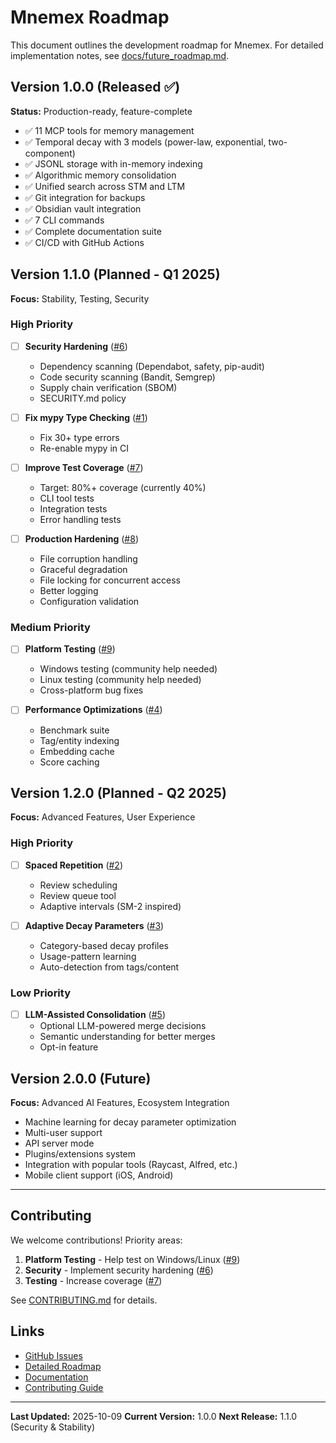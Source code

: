 # Mnemex Roadmap

This document outlines the development roadmap for Mnemex. For detailed implementation notes, see [docs/future_roadmap.md](docs/future_roadmap.md).

## Version 1.0.0 (Released ✅)

**Status:** Production-ready, feature-complete

- ✅ 11 MCP tools for memory management
- ✅ Temporal decay with 3 models (power-law, exponential, two-component)
- ✅ JSONL storage with in-memory indexing
- ✅ Algorithmic memory consolidation
- ✅ Unified search across STM and LTM
- ✅ Git integration for backups
- ✅ Obsidian vault integration
- ✅ 7 CLI commands
- ✅ Complete documentation suite
- ✅ CI/CD with GitHub Actions

## Version 1.1.0 (Planned - Q1 2025)

**Focus:** Stability, Testing, Security

### High Priority

- [ ] **Security Hardening** ([#6](https://github.com/simplemindedbot/mnemex/issues/6))
  - Dependency scanning (Dependabot, safety, pip-audit)
  - Code security scanning (Bandit, Semgrep)
  - Supply chain verification (SBOM)
  - SECURITY.md policy

- [ ] **Fix mypy Type Checking** ([#1](https://github.com/simplemindedbot/mnemex/issues/1))
  - Fix 30+ type errors
  - Re-enable mypy in CI

- [ ] **Improve Test Coverage** ([#7](https://github.com/simplemindedbot/mnemex/issues/7))
  - Target: 80%+ coverage (currently 40%)
  - CLI tool tests
  - Integration tests
  - Error handling tests

- [ ] **Production Hardening** ([#8](https://github.com/simplemindedbot/mnemex/issues/8))
  - File corruption handling
  - Graceful degradation
  - File locking for concurrent access
  - Better logging
  - Configuration validation

### Medium Priority

- [ ] **Platform Testing** ([#9](https://github.com/simplemindedbot/mnemex/issues/9))
  - Windows testing (community help needed)
  - Linux testing (community help needed)
  - Cross-platform bug fixes

- [ ] **Performance Optimizations** ([#4](https://github.com/simplemindedbot/mnemex/issues/4))
  - Benchmark suite
  - Tag/entity indexing
  - Embedding cache
  - Score caching

## Version 1.2.0 (Planned - Q2 2025)

**Focus:** Advanced Features, User Experience

### High Priority

- [ ] **Spaced Repetition** ([#2](https://github.com/simplemindedbot/mnemex/issues/2))
  - Review scheduling
  - Review queue tool
  - Adaptive intervals (SM-2 inspired)

- [ ] **Adaptive Decay Parameters** ([#3](https://github.com/simplemindedbot/mnemex/issues/3))
  - Category-based decay profiles
  - Usage-pattern learning
  - Auto-detection from tags/content

### Low Priority

- [ ] **LLM-Assisted Consolidation** ([#5](https://github.com/simplemindedbot/mnemex/issues/5))
  - Optional LLM-powered merge decisions
  - Semantic understanding for better merges
  - Opt-in feature

## Version 2.0.0 (Future)

**Focus:** Advanced AI Features, Ecosystem Integration

- Machine learning for decay parameter optimization
- Multi-user support
- API server mode
- Plugins/extensions system
- Integration with popular tools (Raycast, Alfred, etc.)
- Mobile client support (iOS, Android)

---

## Contributing

We welcome contributions! Priority areas:

1. **Platform Testing** - Help test on Windows/Linux ([#9](https://github.com/simplemindedbot/mnemex/issues/9))
2. **Security** - Implement security hardening ([#6](https://github.com/simplemindedbot/mnemex/issues/6))
3. **Testing** - Increase coverage ([#7](https://github.com/simplemindedbot/mnemex/issues/7))

See [CONTRIBUTING.md](CONTRIBUTING.md) for details.

## Links

- [GitHub Issues](https://github.com/simplemindedbot/mnemex/issues)
- [Detailed Roadmap](docs/future_roadmap.md)
- [Documentation](docs/)
- [Contributing Guide](CONTRIBUTING.md)

---

**Last Updated:** 2025-10-09
**Current Version:** 1.0.0
**Next Release:** 1.1.0 (Security & Stability)
